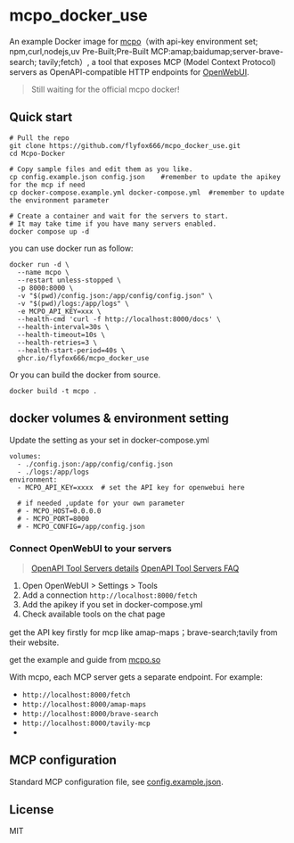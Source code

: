 # mcpo_docker_use
An example Docker image for [mcpo](https://github.com/open-webui/mcpo)（with api-key environment set; npm,curl,nodejs,uv Pre-Built;Pre-Built MCP:amap;baidumap;server-brave-search; tavily;fetch）, a tool that exposes MCP (Model Context Protocol) servers as OpenAPI-compatible HTTP endpoints for [OpenWebUI](https://github.com/open-webui/open-webui).

> Still waiting for the official mcpo docker!

## Quick start

```shell
# Pull the repo
git clone https://github.com/flyfox666/mcpo_docker_use.git
cd Mcpo-Docker

# Copy sample files and edit them as you like.
cp config.example.json config.json    #remember to update the apikey for the mcp if need
cp docker-compose.example.yml docker-compose.yml  #remember to update the environment parameter

# Create a container and wait for the servers to start.
# It may take time if you have many servers enabled.
docker compose up -d
```

you can use docker run as follow:
```shell
docker run -d \
  --name mcpo \
  --restart unless-stopped \
  -p 8000:8000 \
  -v "$(pwd)/config.json:/app/config/config.json" \
  -v "$(pwd)/logs:/app/logs" \
  -e MCPO_API_KEY=xxx \
  --health-cmd 'curl -f http://localhost:8000/docs' \
  --health-interval=30s \
  --health-timeout=10s \
  --health-retries=3 \
  --health-start-period=40s \
  ghcr.io/flyfox666/mcpo_docker_use

```

Or you can build the docker from source.

```shell
docker build -t mcpo .
```
## docker volumes & environment setting

Update the setting as your set in docker-compose.yml

    volumes:
      - ./config.json:/app/config/config.json
      - ./logs:/app/logs
    environment:
      - MCPO_API_KEY=xxxx  # set the API key for openwebui here
      
      # if needed ,update for your own parameter
      # - MCPO_HOST=0.0.0.0
      # - MCPO_PORT=8000
      # - MCPO_CONFIG=/app/config.json


### Connect OpenWebUI to your servers

> [OpenAPI Tool Servers details](https://docs.openwebui.com/openapi-servers/mcp)
> [OpenAPI Tool Servers FAQ](https://docs.openwebui.com/openapi-servers/faq)

1. Open OpenWebUI > Settings > Tools
2. Add a connection `http://localhost:8000/fetch`
3. Add the apikey if you set in docker-compose.yml
4. Check available tools on the chat page


get the API key firstly for mcp like amap-maps；brave-search;tavily from their website.

get the example and guide from [mcpo.so](https://mcp.so/)

With mcpo, each MCP server gets a separate endpoint. For example:

- `http://localhost:8000/fetch`
- `http://localhost:8000/amap-maps`
- `http://localhost:8000/brave-search`
- `http://localhost:8000/tavily-mcp`
- 
## MCP configuration

Standard MCP configuration file, see [config.example.json](./config.example.json).

## License

MIT
